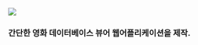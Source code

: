 ![](https://github.com/naldal/react-toy-project/blob/master/moviedb2.gif?raw=true)

### 간단한 영화 데이터베이스 뷰어 웹어플리케이션을 제작.
